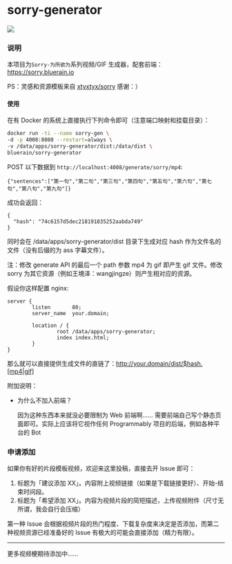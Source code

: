 # sorry-generator

![](https://travis-ci.org/Hentioe/sorry-generator.svg?branch=master)
### 说明

本项目为`Sorry-为所欲为`系列视频/GIF 生成器，配套前端：https://sorry.bluerain.io

PS：灵感和资源模板来自 [xtyxtyx/sorry](https://github.com/xtyxtyx/sorry) 感谢：）

#### 使用

在有 Docker 的系统上直接执行下列命令即可（注意端口映射和挂载目录）：

```` bash
docker run -ti --name sorry-gen \
-d -p 4008:8080 --restart=always \
-v /data/apps/sorry-generator/dist:/data/dist \
bluerain/sorry-generator
````

POST 以下数据到 `http://localhost:4008/generate/sorry/mp4`:

````
{"sentences":["第一句","第二句","第三句","第四句","第五句","第六句","第七句","第八句","第九句"]}
````

成功会返回：
````
{
  "hash": "74c6157d5dec218191835252aabda749"
}
````


同时会在 /data/apps/sorry-generator/dist 目录下生成对应 hash 作为文件名的文件（没有后缀的为 ass 字幕文件）。

注：修改 generate API 的最后一个 path 参数 mp4 为 gif 即产生 gif 文件。修改 sorry 为其它资源（例如王境泽：wangjingze）则产生相对应的资源。

假设你这样配置 nginx:

````
server {
        listen       80;
        server_name  your.domain;

        location / {
                root /data/apps/sorry-generator;
                index index.html;
        }
}
````
那么就可以直接提供生成文件的直链了：http://your.domain/dist/$hash.[mp4|gif]

附加说明：

* 为什么不加入前端？
  
  因为这种东西本来就没必要限制为 Web 前端啊…… 需要前端自己写个静态页面即可。实际上应该将它视作任何 Programmably 项目的后端，例如各种平台的 Bot

### 申请添加

如果你有好的片段模板视频，欢迎来这里投稿，直接去开 Issue 即可：

1. 标题为「建议添加 XX」。内容附上视频链接（如果是下载链接更好）、开始-结束时间段。
2. 标题为「希望添加 XX」。内容为视频片段的简短描述，上传视频附件（尺寸无所谓，我会自行会压缩）

第一种 Issue 会根据视频片段的热门程度、下载复杂度来决定是否添加，而第二种视频资源已经准备好的 Issue 有极大的可能会直接添加（精力有限）。
___

更多视频梗期待添加中……
